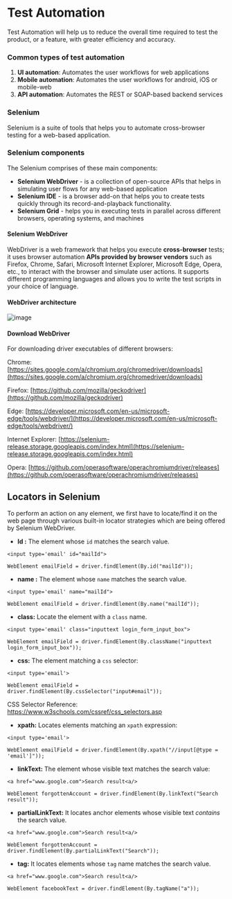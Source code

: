 # Test Automation

Test Automation will help us to reduce the overall time required to test the product, or a feature, with greater efficiency and accuracy.

### Common types of test automation

1.  **UI automation**: Automates the user workflows for web applications
2.  **Mobile automation**: Automates the user workflows for android, iOS or mobile-web
3.  **API automation**: Automates the REST or SOAP-based backend services

### Selenium

Selenium is a suite of tools that helps you to automate cross-browser testing for a web-based application.

### Selenium components
The Selenium comprises of these main components:

-   **Selenium WebDriver**  - is a collection of open-source APIs that helps in simulating user flows for any web-based application
-   **Selenium IDE**  - is a browser add-on that helps you to create tests quickly through its record-and-playback functionality.
-   **Selenium Grid**  - helps you in executing tests in parallel across different browsers, operating systems, and machines

#### Selenium WebDriver

WebDriver is a web framework that helps you execute **cross-browser** tests; it uses browser automation **APIs provided by browser vendors** such as Firefox, Chrome, Safari, Microsoft Internet Explorer, Microsoft Edge, Opera, etc., to interact with the browser and simulate user actions. It supports different programming languages and allows you to write the test scripts in your choice of language.


#### WebDriver architecture

![image](https://user-images.githubusercontent.com/6672785/136910378-559ce2f8-da19-4a67-9e43-36006ace1ef4.png)


#### Download WebDriver

For downloading driver executables of different browsers:

Chrome:[https://sites.google.com/a/chromium.org/chromedriver/downloads](https://sites.google.com/a/chromium.org/chromedriver/downloads)

Firefox:  [https://github.com/mozilla/geckodriver](https://github.com/mozilla/geckodriver)

Edge:  [https://developer.microsoft.com/en-us/microsoft-edge/tools/webdriver/](https://developer.microsoft.com/en-us/microsoft-edge/tools/webdriver/)

Internet Explorer:  [https://selenium-release.storage.googleapis.com/index.html](https://selenium-release.storage.googleapis.com/index.html)

Opera: [https://github.com/operasoftware/operachromiumdriver/releases](https://github.com/operasoftware/operachromiumdriver/releases)

## Locators in Selenium
To perform an action on any element, we first have to locate/find it on the web page through various built-in locator strategies which are being offered by Selenium WebDriver.

- **Id  :** The element whose  `id`  matches the search value.
```
<input type='email' id="mailId">

WebElement emailField = driver.findElement(By.id("mailId"));
```
- **name :** The element whose  `name`  matches the search value.
```
<input type='email' name="mailId">

WebElement emailField = driver.findElement(By.name("mailId"));
```

- **class:** Locate the element with a  `class`  name.
```
<input type='email' class="inputtext login_form_input_box">

WebElement emailField = driver.findElement(By.className("inputtext login_form_input_box"));
```
- **css:** The element matching a  `css`  selector:
```
<input type='email'>

WebElement emailField = driver.findElement(By.cssSelector("input#email"));
```
CSS  Selector  Reference: https://www.w3schools.com/cssref/css_selectors.asp

- **xpath:** Locates elements matching an  `xpath`  expression:
```
<input type='email'>

WebElement emailField = driver.findElement(By.xpath("//input[@type = 'email']"));
```
- **linkText:** The element whose visible text matches the search value:
```
<a href="www.google.com">Search result<a/>

WebElement forgottenAccount = driver.findElement(By.linkText("Search result"));
```
- **partialLinkText:** It locates anchor elements whose visible text _contains_ the search value.
```
<a href="www.google.com">Search result<a/>

WebElement forgottenAccount = driver.findElement(By.partialLinkText("Search"));
```

- **tag:** It locates elements whose `tag` name matches the search value.
```
<a href="www.google.com">Search result<a/>

WebElement facebookText = driver.findElement(By.tagName("a"));
```







